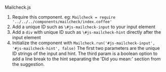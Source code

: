 Mailcheck.js

1. Require this component. eg: `Mailcheck = require '../../../components/mailcheck/index.coffee'`
2. Add a unique ID such as `\#js-mailcheck-input` to your input element
3. Add a `div` with unique ID such as `\#js-mailcheck-hint` directly after the input element
4. Initialize the component with `Mailcheck.run('#js-mailcheck-input', '#js-mailcheck-hint', false)`
   The first two parameters are the unique ID strings of the input and hint. The third param is a boolean option to add a line break to the hint separating the 'Did you mean:' section from the suggestion.
